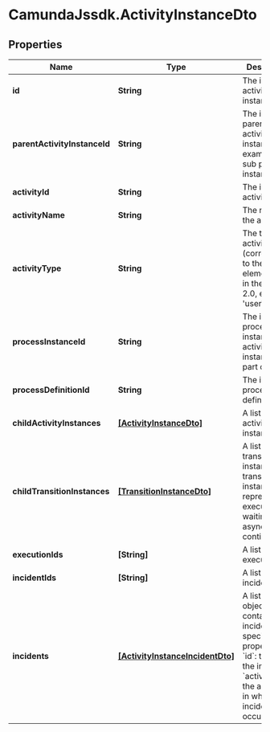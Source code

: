 # CamundaJssdk.ActivityInstanceDto

## Properties

Name | Type | Description | Notes
------------ | ------------- | ------------- | -------------
**id** | **String** | The id of the activity instance. | [optional] 
**parentActivityInstanceId** | **String** | The id of the parent activity instance, for example a sub process instance. | [optional] 
**activityId** | **String** | The id of the activity. | [optional] 
**activityName** | **String** | The name of the activity | [optional] 
**activityType** | **String** | The type of activity (corresponds to the XML element name in the BPMN 2.0, e.g., &#39;userTask&#39;) | [optional] 
**processInstanceId** | **String** | The id of the process instance this activity instance is part of. | [optional] 
**processDefinitionId** | **String** | The id of the process definition. | [optional] 
**childActivityInstances** | [**[ActivityInstanceDto]**](ActivityInstanceDto.md) | A list of child activity instances. | [optional] 
**childTransitionInstances** | [**[TransitionInstanceDto]**](TransitionInstanceDto.md) | A list of child transition instances. A transition instance represents an execution waiting in an asynchronous continuation. | [optional] 
**executionIds** | **[String]** | A list of execution ids. | [optional] 
**incidentIds** | **[String]** | A list of incident ids. | [optional] 
**incidents** | [**[ActivityInstanceIncidentDto]**](ActivityInstanceIncidentDto.md) | A list of JSON objects containing incident specific properties: * &#x60;id&#x60;: the id of the incident * &#x60;activityId&#x60;: the activity id in which the incident occurred | [optional] 


